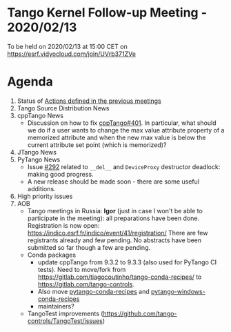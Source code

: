 # Tango Kernel Follow-up Meeting - 2020/02/13

To be held on 2020/02/13 at 15:00 CET on https://esrf.vidyocloud.com/join/UVrb371ZVe

# Agenda
 1. Status of [Actions defined in the previous meetings](https://github.com/tango-controls/tango-kernel-followup/blob/master/2020/2020-01-23/Minutes.md#summary-of-remaining-actions)
 2. Tango Source Distribution News
 3. cppTango News
    - Discussion on how to fix [cppTango#401](https://github.com/tango-controls/cppTango/issues/401). 
    In particular, what should we do if a user wants to change the max value attribute property of a memorized attribute and when the new max value is below the current attribute set point (which is memorized)?
 4. JTango News
 5. PyTango News
    - Issue [#292](https://github.com/tango-controls/pytango/issues/292) related to `__del__` and `DeviceProxy` destructor deadlock:  making good progress.
    - A new release should be made soon - there are some useful additions.
 6. High priority issues
 7. AOB
    - Tango meetings in Russia:
        **Igor** (just in case I won't be able to participate in the meeting): all preparations have been done. Registration is now open: https://indico.esrf.fr/indico/event/41/registration/
        There are few registrants already and few pending. No abstracts have been submitted so far though a few are pending.
    - Conda packages
      - update cppTango from 9.3.2 to 9.3.3 (also used for PyTango CI tests).  Need to move/fork from https://gitlab.com/tiagocoutinho/tango-conda-recipes/ to https://gitlab.com/tango-controls.
      - Also move [pytango-conda-recipes](https://gitlab.com/tiagocoutinho/pytango-conda-recipes) and [pytango-windows-conda-recipes](https://gitlab.com/tiagocoutinho/pytango-windows-conda-recipes)
      - maintainers?
    - TangoTest improvements (https://github.com/tango-controls/TangoTest/issues)

